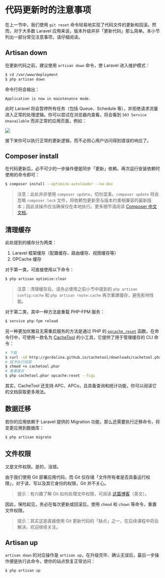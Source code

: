 # 代码更新时的注意事项

在上一节中，我们使用 `git reset` 命令轻易地实现了代码文件的更新和回滚。然而，对于大多数 Laravel 应用来说，版本升级并非「更新代码」那么简单。本小节列出一部分常见注意事项，请仔细阅读。

## Artisan down

在更新代码之前，建议使用 `artisan down` 命令，使 Laravel 进入维护模式：

```bash
$ cd /var/www/deployment
$ php artisan down
```

命令行将会输出：

```
Application is now in maintenance mode.
```

此时 Laravel 将会暂停所有任务（包括 Queue、Schedule 等），并拒绝请求流量进入正常的处理逻辑。你可以尝试在浏览器内查看，将会看到 `503 Service Unavailable` 而非正常的应用页面，例如：

![](https://github.com/wi1dcard/laravel-deployment/raw/master/src/images/805bad7e8d753026ffb16837dfcf9ee4.png)

接下来你可以执行正常的更新逻辑，而不必担心用户访问得到错误的响应了。

## Composer install

在代码更新后，必不可少的一步操作便是同步「更新」依赖。再次运行安装依赖时使用的命令即可：

```bash
$ composer install --optimize-autoloader --no-dev
```

> 注意：此处并非使用 `composer update`，切勿混淆。`composer update` 将会忽略 `composer.lock` 文件，将依赖包更新至与版本约束相兼容的最新版本；因此该操作应当确保仅在本地执行。更多细节请阅读 [Composer 中文文档](https://learnku.com/docs/composer/2018/03-cli/2084)。

## 清理缓存

此处提到的缓存分为两类：

1. Laravel 框架缓存（配置缓存、路由缓存、视图缓存等）
2. OPCache 缓存

对于第一类，可直接使用以下命令：

```bash
$ php artisan optimize:clear
```

> 注意：清理缓存后，请务必使用之前小节中提到的 `php artisan config:cache` 和 `php artisan route:cache` 再次重建缓存，避免影响性能。

对于第二类，其中一种方法是重载 PHP-FPM 服务：

```bash
$ service php-fpm reload
```

另一种更加优雅且无需重启服务的方法是通过 PHP 的 [`opcache_reset`](https://www.php.net/manual/en/function.opcache-reset.php) 函数。在命令行中，可使用一款名为 [CacheTool](https://github.com/gordalina/cachetool) 的小工具，它提供了用于管理缓存的 CLI 命令：

```bash
# 下载
$ curl -sO http://gordalina.github.io/cachetool/downloads/cachetool.phar
# 赋予执行权限
$ chmod +x cachetool.phar
# 重置缓存
$ php cachetool.phar opcache:reset --fcgi
```

其实，CacheTool 还支持 APC、APCu，且具备查询和统计功能，你可以阅读它的文档获取更多用法。

## 数据迁移

若你的应用依赖于 Laravel 提供的 Migration 功能，那么还需要执行迁移命令，将变更应用到数据库：

```bash
$ php artisan migrate
```

## 文件权限

又是文件权限。是的，没错。

由于我们使用 Git 部署应用代码，而 Git 仅存储「文件所有者是否具备运行权限」，对于读、写以及其它身份的权限，Git 并不关心。

> 提示：有兴趣了解 Git 如何处理文件权限，可阅读 [这篇博客](https://medium.com/@tahteche/how-git-treats-changes-in-file-permissions-f71874ca239d)（英文）。

因此，保险起见，务必在每次更新或回滚后，使用 `chmod` 和 `chown` 等命令，重置文件权限。

> 提示：其实这是直接使用 Git 更新代码的「缺点」之一，在后续课程中将会解决，欢迎继续关注。

## Artisan up

`artisan down` 的对应操作是 `artisan up`，在升级完毕、确认无误后，最后一步操作便是执行此命令，使你的站点恢复正常访问：

```bash
$ php artisan up
```
